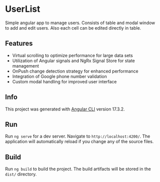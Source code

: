 # UserList

Simple angular app to manage users. Consists of table and modal window to add and edit users. Also each cell can be edited directly in table.

## Features

- Virtual scrolling to optimize performance for large data sets
- Utilization of Angular signals and NgRx Signal Store for state management
- OnPush change detection strategy for enhanced performance
- Integration of Google phone number validation
- Custom modal handling for improved user interface

## Info

This project was generated with [Angular CLI](https://github.com/angular/angular-cli) version 17.3.2.

## Run

Run `ng serve` for a dev server. Navigate to `http://localhost:4200/`. The application will automatically reload if you change any of the source files.

## Build

Run `ng build` to build the project. The build artifacts will be stored in the `dist/` directory.

